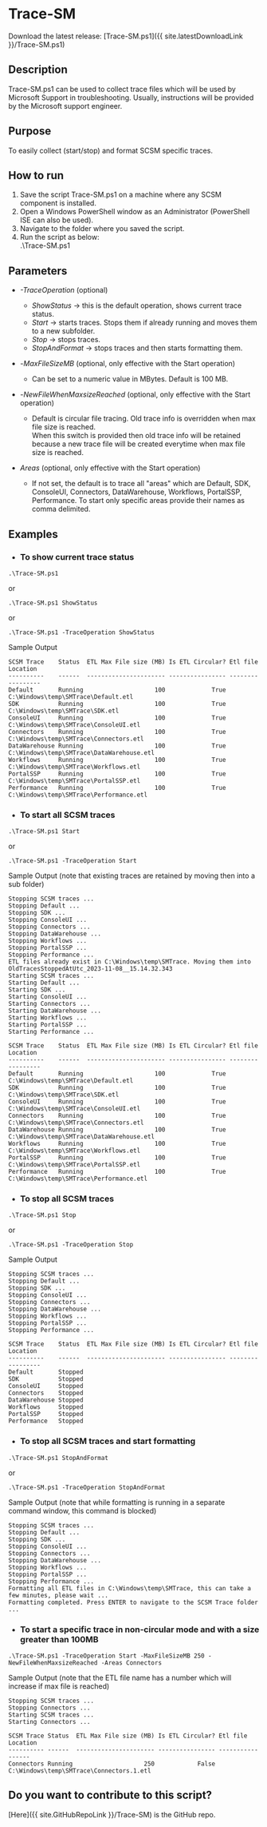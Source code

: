 # Trace-SM
Download the latest release: [Trace-SM.ps1]({{ site.latestDownloadLink }}/Trace-SM.ps1)   

## Description
Trace-SM.ps1 can be used to collect trace files which will be used by Microsoft Support in troubleshooting. Usually, instructions will be provided by the Microsoft support engineer.

## Purpose
To easily collect (start/stop) and format SCSM specific traces. 

## How to run
1. Save the script Trace-SM.ps1 on a machine where any SCSM component is installed.
1. Open a Windows PowerShell window as an Administrator (PowerShell ISE can also be used).
1. Navigate to the folder where you saved the script.
2. Run the script as below:  
   .\Trace-SM.ps1

## Parameters
- *-TraceOperation* (optional)  
  - *ShowStatus* -> this is the default operation, shows current trace status.
  - *Start* -> starts traces. Stops them if already running and moves them to a new subfolder.
  - *Stop* -> stops traces.
  - *StopAndFormat* -> stops traces and then starts formatting them.  
   
- -*MaxFileSizeMB* (optional, only effective with the Start operation)
  - Can be set to a numeric value in MBytes. Default is 100 MB.
    
- -*NewFileWhenMaxsizeReached* (optional, only effective with the Start operation)
  - Default is circular file tracing. Old trace info is overridden when max file size is reached.  
  When this switch is provided then old trace info will be retained because a new trace file will be created everytime when max file size is reached.
    
- *Areas* (optional, only effective with the Start operation)
  - If not set, the default is to trace all "areas" which are Default, SDK, ConsoleUI, Connectors, DataWarehouse, Workflows, PortalSSP, Performance. To start only specific areas provide their names as comma delimited.

## Examples
- ### To show current trace status
```
.\Trace-SM.ps1
```
or
```
.\Trace-SM.ps1 ShowStatus
```
or
```
.\Trace-SM.ps1 -TraceOperation ShowStatus
```

Sample Output
```
SCSM Trace    Status  ETL Max File size (MB) Is ETL Circular? Etl file Location                        
----------    ------  ---------------------- ---------------- -----------------                        
Default       Running                    100             True C:\Windows\temp\SMTrace\Default.etl      
SDK           Running                    100             True C:\Windows\temp\SMTrace\SDK.etl          
ConsoleUI     Running                    100             True C:\Windows\temp\SMTrace\ConsoleUI.etl    
Connectors    Running                    100             True C:\Windows\temp\SMTrace\Connectors.etl   
DataWarehouse Running                    100             True C:\Windows\temp\SMTrace\DataWarehouse.etl
Workflows     Running                    100             True C:\Windows\temp\SMTrace\Workflows.etl    
PortalSSP     Running                    100             True C:\Windows\temp\SMTrace\PortalSSP.etl    
Performance   Running                    100             True C:\Windows\temp\SMTrace\Performance.etl  
```

- ### To start all SCSM traces
```
.\Trace-SM.ps1 Start
```
or
```
.\Trace-SM.ps1 -TraceOperation Start
```
Sample Output (note that existing traces are retained by moving then into a sub folder)
```
Stopping SCSM traces ...
Stopping Default ...
Stopping SDK ...
Stopping ConsoleUI ...
Stopping Connectors ...
Stopping DataWarehouse ...
Stopping Workflows ...
Stopping PortalSSP ...
Stopping Performance ...
ETL files already exist in C:\Windows\temp\SMTrace. Moving them into OldTracesStoppedAtUtc_2023-11-08__15.14.32.343
Starting SCSM traces ...
Starting Default ...
Starting SDK ...
Starting ConsoleUI ...
Starting Connectors ...
Starting DataWarehouse ...
Starting Workflows ...
Starting PortalSSP ...
Starting Performance ...

SCSM Trace    Status  ETL Max File size (MB) Is ETL Circular? Etl file Location
----------    ------  ---------------------- ---------------- -----------------
Default       Running                    100             True C:\Windows\temp\SMTrace\Default.etl
SDK           Running                    100             True C:\Windows\temp\SMTrace\SDK.etl
ConsoleUI     Running                    100             True C:\Windows\temp\SMTrace\ConsoleUI.etl
Connectors    Running                    100             True C:\Windows\temp\SMTrace\Connectors.etl
DataWarehouse Running                    100             True C:\Windows\temp\SMTrace\DataWarehouse.etl
Workflows     Running                    100             True C:\Windows\temp\SMTrace\Workflows.etl
PortalSSP     Running                    100             True C:\Windows\temp\SMTrace\PortalSSP.etl
Performance   Running                    100             True C:\Windows\temp\SMTrace\Performance.etl
```
    
- ### To stop all SCSM traces
```
.\Trace-SM.ps1 Stop
```
or
```
.\Trace-SM.ps1 -TraceOperation Stop
```
Sample Output
```
Stopping SCSM traces ...
Stopping Default ...
Stopping SDK ...
Stopping ConsoleUI ...
Stopping Connectors ...
Stopping DataWarehouse ...
Stopping Workflows ...
Stopping PortalSSP ...
Stopping Performance ...

SCSM Trace    Status  ETL Max File size (MB) Is ETL Circular? Etl file Location
----------    ------  ---------------------- ---------------- -----------------
Default       Stopped
SDK           Stopped
ConsoleUI     Stopped
Connectors    Stopped
DataWarehouse Stopped
Workflows     Stopped
PortalSSP     Stopped
Performance   Stopped
```

- ### To stop all SCSM traces and start formatting
```
.\Trace-SM.ps1 StopAndFormat
```
or
```
.\Trace-SM.ps1 -TraceOperation StopAndFormat
```
Sample Output (note that while formatting is running in a separate command window, this command is blocked)
```
Stopping SCSM traces ...
Stopping Default ...
Stopping SDK ...
Stopping ConsoleUI ...
Stopping Connectors ...
Stopping DataWarehouse ...
Stopping Workflows ...
Stopping PortalSSP ...
Stopping Performance ...
Formatting all ETL files in C:\Windows\temp\SMTrace, this can take a few minutes, please wait ...
Formatting completed. Press ENTER to navigate to the SCSM Trace folder ...
```

- ### To start a specific trace in non-circular mode and with a size greater than 100MB
```
.\Trace-SM.ps1 -TraceOperation Start -MaxFileSizeMB 250 -NewFileWhenMaxsizeReached -Areas Connectors
```
Sample Output (note that the ETL file name has a number which will increase if max file is reached)
```
Stopping SCSM traces ...
Stopping Connectors ...
Starting SCSM traces ...
Starting Connectors ...

SCSM Trace Status  ETL Max File size (MB) Is ETL Circular? Etl file Location                       
---------- ------  ---------------------- ---------------- -----------------                       
Connectors Running                    250            False C:\Windows\temp\SMTrace\Connectors.1.etl
```

## Do you want to contribute to this script?
[Here]({{ site.GitHubRepoLink }}/Trace-SM) is the GitHub repo.
